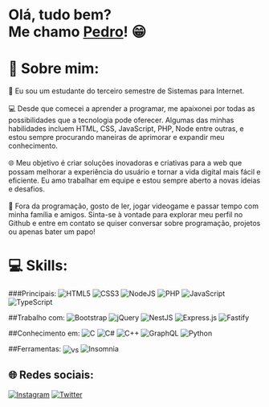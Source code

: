 
<h1>Olá, tudo bem?<br>
Me chamo <a color='blue' href="https://www.linkedin.com/in/pedro-avila-a798a0211/">Pedro</a>! 😁</h1>

# 💫 Sobre mim:
👋 Eu sou um estudante do terceiro semestre de Sistemas para Internet.<br><br>💻 Desde que comecei a aprender a programar, me apaixonei por todas as possibilidades que a tecnologia pode oferecer. Algumas das minhas habilidades incluem HTML, CSS, JavaScript, PHP, Node entre outras, e estou sempre procurando maneiras de aprimorar e expandir meu conhecimento.<br><br>🌐 Meu objetivo é criar soluções inovadoras e criativas para a web que possam melhorar a experiência do usuário e tornar a vida digital mais fácil e eficiente. Eu amo trabalhar em equipe e estou sempre aberto a novas ideias e desafios.<br><br>💭 Fora da programação, gosto de ler, jogar videogame e passar tempo com minha família e amigos. Sinta-se à vontade para explorar meu perfil no Github e entre em contato se quiser conversar sobre programação, projetos ou apenas bater um papo!


# 💻 Skills:

###Principais:
<img src="https://img.shields.io/badge/html5-%23E34F26.svg?style=for-the-badge&logo=html5&logoColor=white" alt="HTML5">
<img src="https://img.shields.io/badge/css3-%231572B6.svg?style=for-the-badge&logo=css3&logoColor=white" alt="CSS3">
<img src="https://img.shields.io/badge/node.js-6DA55F?style=for-the-badge&logo=node.js&logoColor=white" alt="NodeJS">
<img src="https://img.shields.io/badge/php-%23777BB4.svg?style=for-the-badge&logo=php&logoColor=white" alt="PHP">
<img src="https://img.shields.io/badge/javascript-%23323330.svg?style=for-the-badge&logo=javascript&logoColor=%23F7DF1E" alt="JavaScript">
<img src="https://img.shields.io/badge/typescript-%23007ACC.svg?style=for-the-badge&logo=typescript&logoColor=white" alt="TypeScript">

##Trabalho com:
<img src="https://img.shields.io/badge/bootstrap-%23563D7C.svg?style=for-the-badge&logo=bootstrap&logoColor=white" alt="Bootstrap">
<img src="https://img.shields.io/badge/jquery-%230769AD.svg?style=for-the-badge&logo=jquery&logoColor=white" alt="jQuery">
<img src="https://img.shields.io/badge/nestjs-%23E0234E.svg?style=for-the-badge&logo=nestjs&logoColor=white" alt="NestJS">
<img src="https://img.shields.io/badge/express.js-%23404d59.svg?style=for-the-badge&logo=express&logoColor=%2361DAFB" alt="Express.js">
<img src="https://img.shields.io/badge/fastify-%23000000.svg?style=for-the-badge&logo=fastify&logoColor=white" alt="Fastify">

##Conhecimento em:
<img src="https://img.shields.io/badge/c-%2300599C.svg?style=for-the-badge&logo=c&logoColor=white" alt="C">
<img src="https://img.shields.io/badge/c%23-%23239120.svg?style=for-the-badge&logo=c-sharp&logoColor=white" alt="C#">
<img src="https://img.shields.io/badge/c++-%2300599C.svg?style=for-the-badge&logo=c%2B%2B&logoColor=white" alt="C++">
<img src="https://img.shields.io/badge/-GraphQL-E10098?style=for-the-badge&logo=graphql&logoColor=white" alt="GraphQL">
<img src="https://img.shields.io/badge/python-3670A0?style=for-the-badge&logo=python&logoColor=ffdd54" alt="Python">

##Ferramentas:
<img align="center" alt="vs" src="https://img.shields.io/badge/VS Code-5C2D91?style=for-the-badge&logo=visual%20studio&logoColor=white">
<img src="https://img.shields.io/badge/Insomnia-black?style=for-the-badge&logo=insomnia&logoColor=5849BE" alt="Insomnia">


## 🌐 Redes sociais:
[![Instagram](https://img.shields.io/badge/Instagram-%23E4405F.svg?logo=Instagram&logoColor=white)](https://instagram.com/pe.avila) [![Twitter](https://img.shields.io/badge/Twitter-%231DA1F2.svg?logo=Twitter&logoColor=white)](https://twitter.com/pdroavila) 

